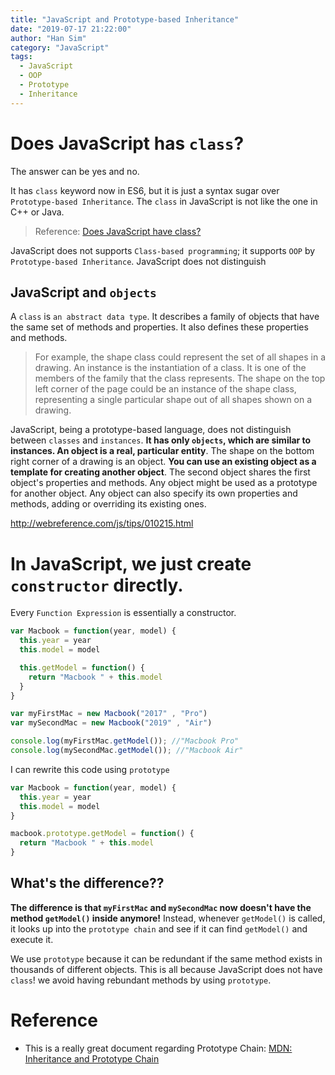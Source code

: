 ```yaml
---
title: "JavaScript and Prototype-based Inheritance"
date: "2019-07-17 21:22:00"
author: "Han Sim"
category: "JavaScript"
tags:
  - JavaScript
  - OOP
  - Prototype
  - Inheritance
---
```


# Does JavaScript has `class`?

The answer can be yes and no.

It has `class` keyword now in ES6, but it is just a syntax sugar over `Prototype-based Inheritance`. The `class` in JavaScript is not like the one in C++ or Java.

> Reference: [Does JavaScript have class?](https://www.google.com/search?q=JavaScript+does+not+have+class+quora&rlz=1C5CHFA_enCA796CA797&oq=JavaScript+does+not+have+class+quora&aqs=chrome..69i57.5374j0j7&sourceid=chrome&ie=UTF-8)

JavaScript does not supports `Class-based programming`; it supports `OOP` by `Prototype-based Inheritance`. JavaScript does not distinguish

## JavaScript and `objects`

A `class` is `an abstract data type`. It describes a family of objects that have the same set of methods and properties. It also defines these properties and methods.

> For example, the shape class could represent the set of all shapes in a drawing. An instance is the instantiation of a class. It is one of the members of the family that the class represents. The shape on the top left corner of the page could be an instance of the shape class, representing a single particular shape out of all shapes shown on a drawing.

JavaScript, being a prototype-based language, does not distinguish between `classes` and `instances`. **It has only `objects`, which are similar to instances. An object is a real, particular entity**. The shape on the bottom right corner of a drawing is an object. **You can use an existing object as a template for creating another object**. The second object shares the first object's properties and methods. Any object might be used as a prototype for another object. Any object can also specify its own properties and methods, adding or overriding its existing ones.

http://webreference.com/js/tips/010215.html

# In JavaScript, we just create `constructor` directly.

Every `Function Expression` is essentially a constructor.

```JavaScript
var Macbook = function(year, model) {
  this.year = year
  this.model = model

  this.getModel = function() {
    return "Macbook " + this.model
  }
}

var myFirstMac = new Macbook("2017" , "Pro")
var mySecondMac = new Macbook("2019" , "Air")

console.log(myFirstMac.getModel()); //"Macbook Pro"
console.log(mySecondMac.getModel()); //"Macbook Air"
```

I can rewrite this code using `prototype`

```JavaScript
var Macbook = function(year, model) {
  this.year = year
  this.model = model
}

macbook.prototype.getModel = function() {
  return "Macbook " + this.model
}
```

## What's the difference??

**The difference is that `myFirstMac` and `mySecondMac` now doesn't have the method `getModel()` inside anymore!** Instead, whenever `getModel()` is called, it looks up into the `prototype chain` and see if it can find `getModel()` and execute it.

We use `prototype` because it can be redundant if the same method exists in thousands of different objects. This is all because JavaScript does not have `class`! we avoid having rebundant methods by using `prototype`.

# Reference

- This is a really great document regarding Prototype Chain: [MDN: Inheritance and Prototype Chain](https://developer.mozilla.org/en-US/docs/Web/JavaScript/Inheritance_and_the_prototype_chain)